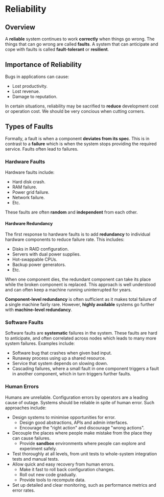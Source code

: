 # Reliability
## Overview
A **reliable** system continues to work **correctly** when things go wrong. The things that can go wrong are called **faults**. A system that can anticipate and cope with faults is called **fault-tolerant** or **resilient**.

## Importance of Reliability
Bugs in applications can cause:
- Lost productivity.
- Lost revenue.
- Damage to reputation.

In certain situations, reliability may be sacrified to **reduce** development cost or operation cost. We should be very concious when cutting corners.

## Types of Faults
Formally, a fault is when a component **deviates from its spec**. This is in contrast to a **failure** which is when the system stops providing the required service. Faults often lead to failures.

### Hardware Faults
Hardware faults include:
- Hard disk crash.
- RAM failure.
- Power grid failure.
- Network failure.
- Etc.

These faults are often **random** and **independent** from each other.

#### Hardware Redundancy
The first response to hardware faults is to add **redundancy** to individual hardware components to reduce failure rate. This includes:
- Disks in RAID configuration. 
- Servers with dual power supplies.
- Hot-swappable CPUs.
- Backup power generators.
- Etc. 

When one component dies, the redundant component can take its place while the broken component is replaced. This approach is well understood and can often keep a machine running uninterrupted for years.

**Component-level redundancy** is often sufficient as it makes total failure of a single machine fairly rare. However, **highly available** systems go further with **machine-level redundancy**.

### Software Faults
Software faults are **systematic** failures in the system. These faults are hard to anticipate, and often correlated across nodes which leads to many more system failures. Examples include:
- Software bug that crashes when given bad input.
- Runaway process using up a shared resource.
- Service that system depends on slowing down.
- Cascading failures, where a small fault in one component triggers a fault in another component, which in turn triggers further faults.

### Human Errors
Humans are unreliable. Configuration errors by operators are a leading cause of outage. Systems should be reliable in spite of human error. Such approaches include:
- Design systems to minimise opportunities for error.
    - Design good abstractions, APIs and admin interfaces.
    - Encourage the "right action" and discourage "wrong actions".
- Decouple the places where people make mistake from the place they can cause failures.
    - Provide **sandbox** environments where people can explore and experiment safely.
- Test thoroughly at all levels, from unit tests to whole-system integration tests and manual tests.
- Allow quick and easy recovery from human errors.
    - Make it fast to roll back configuration changes.
    - Roll out new code gradually.
    - Provide tools to recompute data.
- Set up detailed and clear monitoring, such as performance metrics and error rates.

